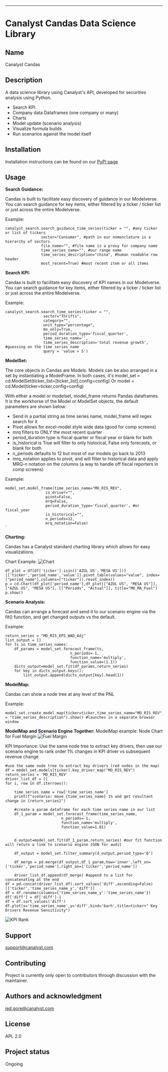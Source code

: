 ***

# Canalyst Candas Data Science Library

## Name
Canalyst Candas 

## Description
A data science library using Canalyst's API, developed for securities analysis using Python.  
- Search KPI
- Company data Dataframes (one company or many)
- Charts
- Model update (scenario analysis)
- Visualize formula builds
- Run scenarios against the model itself

## Installation
Installation instructions can be found on our [PyPI page](https://pypi.org/project/canalyst-candas/)

## Usage

<b>Search Guidance:</b>

Candas is built to facilitate easy discovery of guidance in our Modelverse.  You can search guidance for key items, either filtered by a ticker / ticker list or just across the entire Modelverse.

Example:

```
canalyst_search.search_guidance_time_series(ticker = "", #any ticker or list of tickers 
                sector="Consumer", #path in our nomenclature is a hierarchy of sectors
                file_name="", #file name is a proxy for company name
                time_series_name="", #our range name
                time_series_description="china", #human readable row header
                most_recent=True) #most recent item or all items 
```

<b>Search KPI:</b>

Candas is built to facilitate easy discovery of KPI names in our Modelverse.  You can search guidance for key items, either filtered by a ticker / ticker list or just across the entire Modelverse.

Example:

```
canalyst_search.search_time_series(ticker = "",
                 sector="Thrifts",
                 category="",
                 unit_type="percentage",
                 mo_only=True,
                 period_duration_type='fiscal_quarter',
                 time_series_name='',
                 time_series_description='total revenue growth', #guessing on the time series name
                 query = 'value > 5')
```

<b>ModelSet:</b>

The core objects in Candas are Models.
Models can be also arranged in a set by instantiating a ModelFrame.
In both cases, it's model_set = cd.ModelSet(ticker_list=[ticker_list],config=config)
Or model = cd.Model(ticker=ticker,config=config)

With either a model or modelset, model_frame returns Pandas dataframes.
It is the workhorse of the Model or ModelSet objects, the default parameters are shown below:
- Send in a partial string as time series name, model_frame will regex search for it
- Pivot allows for excel-model style wide data (good for comp screens)
- mrq filters to ONLY the most recent quarter
- period_duration type is fiscal quarter or fiscal year or blank for both
- is_historical is True will filter to only historical, False only forecasts, or blank for both
- n_periods defaults to 12 but most of our models go back to 2013
- mrq_notation applies to pivot, and will filter to historical data and apply MRQ-n notation on the columns (a way to handle off fiscal reporters in comp screens)

Example:

```
model_set.model_frame(time_series_name="MO_RIS_REV",
                  is_driver="",
                  pivot=False,
                  mrq=False,
                  period_duration_type='fiscal_quarter', #or fiscal_year
                  is_historical="",
                  n_periods=12,
                  mrq_notation=False)
`

```

<b>Charting:</b>

Candas has a Canalyst standard charting library which allows for easy visualizations.

Chart Example:
![Chart](c1.jpg)

```
df_plot = df[df['ticker'].isin(['AZUL US','MESA US'])][['ticker','period_name','value']].pivot_table(values="value", index=["period_name"],columns=["ticker"]).reset_index()
p = cd.Chart(df_plot['period_name'],df_plot[["AZUL US", "MESA US"]],["AZUL US", "MESA US"], [["Periods", "Actual"]], title="MO_MA_Fuel")
p.show()
```

<b>Scenario Analysis:</b>

Candas can arrange a forecast and send it to our scenario engine via the fit() function, and get changed outputs vs the default.

Example:

```
return_series = "MO_RIS_EPS_WAD_Adj"
list_output = []
for ts in time_series_names:
    df_params = model_set.forecast_frame(ts,
                             n_periods=-1,
                             function_name='multiply',
                             function_value=(1.1))
    dicts_output=model_set.fit(df_params,return_series)
    for key in dicts_output.keys():
        list_output.append(dicts_output[key].head(1))
```

<b>ModelMap:</b>

Candas can show a node tree at any level of the PNL

Example:

```
model_set.create_model_map(ticker=ticker,time_series_name="MO_RIS_REV",col_for_labels = "time_series_description").show() #launches in a separate browser window
```

<b>ModelMap and Scenario Engine Together:</b>
ModelMap example: Node Chart for Fuel Margin
![Fuel Margin](c2.jpg)

KPI Importance: Use the same node tree to extract key drivers, then use our scenario engine to rank order 1% changes in KPI driver vs subsequent revenue change

```
#use the same node tree to extract key drivers (red nodes in the map)
df = model_set.models[ticker].key_driver_map("MO_RIS_REV")
return_series = 'MO_RIS_REV'
driver_list_df = []
for i, row in df.iterrows():

    time_series_name = row['time_series_name']
    print(f"scenario: move {time_series_name} 1% and get resultant change in {return_series}")

    #create a param dataframe for each time series name in our list
    df_1_param = model_set.forecast_frame(time_series_name,
                         n_periods=-1,
                         function_name='multiply',
                         function_value=1.01)


    d_output=model_set.fit(df_1_param,return_series) #our fit function will return a link to scenario engine JSON for audit

    df_output = model_set.filter_summary(d_output,period_type='Q')

    df_merge = pd.merge(df_output,df_1_param,how='inner',left_on=['ticker','period_name'],right_on=['ticker','period_name'])

    driver_list_df.append(df_merge) #append to a list for concatenating at the end
df = pd.concat(driver_list_df).sort_values('diff',ascending=False)[['ticker','time_series_name_y','diff']]
df = df.rename(columns={'time_series_name_y':'time_series_name'})
df['diff'] = df['diff']-1
df = df.sort_values('diff')
df.plot(x='time_series_name',y='diff',kind='barh',title=ticker+" Key Drivers Revenue Sensitivity")
```
![KPI Rank](c3.jpg)


## Support
support@canalyst.com

## Contributing
Project is currently only open to contributors through discussion with the maintainer.

## Authors and acknowledgment
jed.gore@canalyst.com

## License
APL 2.0 

## Project status
Ongoing

